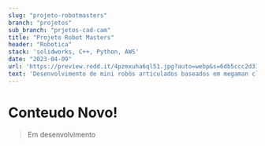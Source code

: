 ```yaml
---
slug: "projeto-robotmasters"
branch: "projetos"
sub_branch: "prjetos-cad-cam"
title: "Projeto Robot Masters"
header: "Robotica"
stack: 'solidworks, C++, Python, AWS'
date: "2023-04-09"
url: 'https://preview.redd.it/4pzmxuha6ql51.jpg?auto=webp&s=6db5ccc2d3159389c598fc8847c38a10185deede'
text: 'Desenvolvimento de mini robôs articulados baseados em megaman classico.'
---
```


# Conteudo Novo!

> Em desenvolvimento